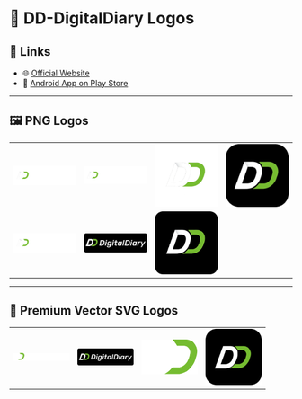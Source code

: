 # 📝 DD-DigitalDiary Logos

## 🔗 Links  
- 🌐 [Official Website](https://dd-digitaldiary.co.in/)  
- 📱 <a href="https://play.google.com/store/apps/details?id=com.dddigitaldiary.dddigitaldiary" rel="follow">Android App on Play Store</a>

---

## 🖼️ PNG Logos

<table>
  <tr>
    <td><img src="dd-digitaldiary-logo-3.png" width="120"/></td>
    <td><img src="dd-digitaldiary-logo-2.png" width="120"/></td>
    <td><img src="dd-digitaldiary-logo-1.png" width="120"/></td>
    <td><img src="dd-digitaldiary-logo-4.png" width="120"/></td>
  </tr>
  <tr>
    <td><img src="dd-digitaldiary-logo-6.png" width="120"/></td>
    <td><img src="dd-digitaldiary-logo-8.png" width="120"/></td>
    <td><img src="dd-digitaldiary-logo-5.png" width="120"/></td>
  </tr>
</table>

---

## 💎 Premium Vector SVG Logos

<table>
  <tr>
    <td><img src="SVG-ICON-3.svg" width="100"/></td>
    <td><img src="SVG-ICON-1.svg" width="100"/></td>
    <td><img src="SVG-ICON-2.svg" width="100"/></td>
    <td><img src="SVG-ICON-4.svg" width="100"/></td>
  </tr>
</table>
